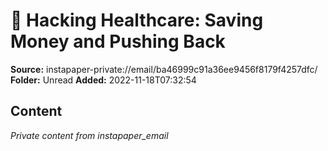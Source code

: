 # 🏥 Hacking Healthcare: Saving Money and Pushing Back

**Source:** instapaper-private://email/ba46999c91a36ee9456f8179f4257dfc/
**Folder:** Unread
**Added:** 2022-11-18T07:32:54




## Content
*Private content from instapaper_email*
